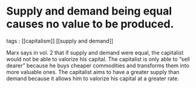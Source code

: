 # Supply and demand being equal causes no value to be produced.

tags
: [[capitalism]] [[supply and demand]]

Marx says in vol. 2 that if supply and demand were equal, the capitalist would not be able to valorize his capital. The capitalist is only able to &ldquo;sell dearer&rdquo; because he buys cheaper commodities and transforms them into more valuable ones. The capitalist aims to have a greater supply than demand because it allows him to valorize his capital at a greater rate.

